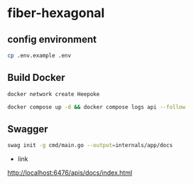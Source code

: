 # fiber-hexagonal

## config environment

```bash
cp .env.example .env
```

## Build Docker

```bash
docker network create Heepoke
```

```bash
docker compose up -d && docker compose logs api --follow
```

## Swagger

```bash
swag init -g cmd/main.go --output=internals/app/docs
```

- link

<http://localhost:6476/apis/docs/index.html>
